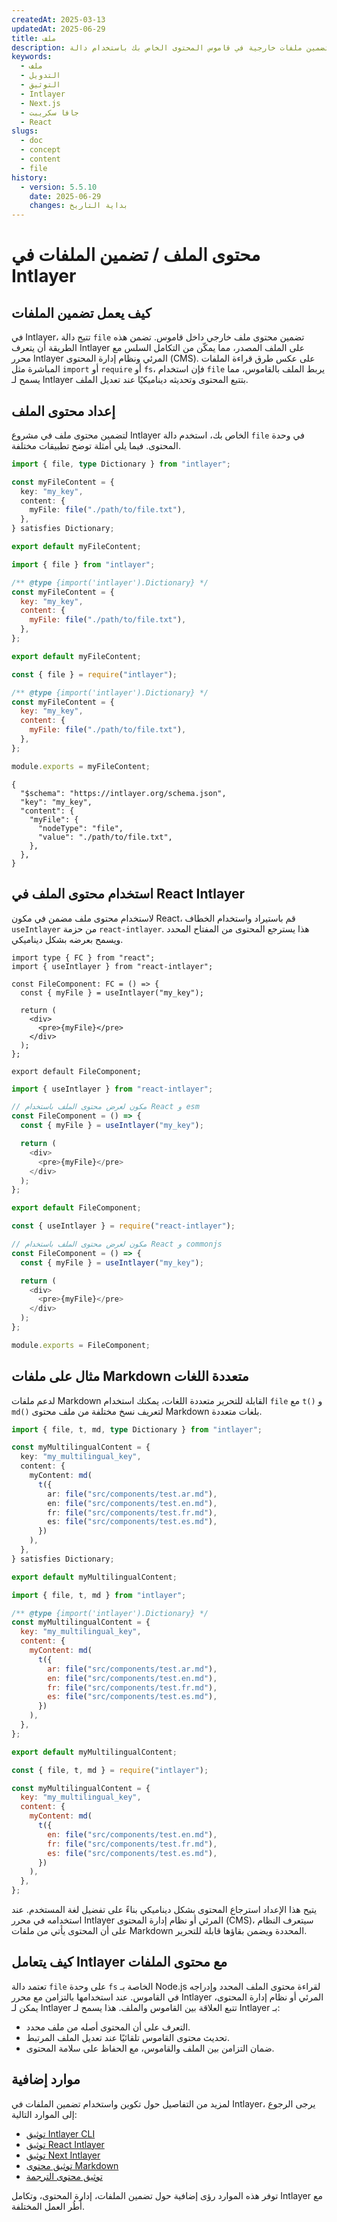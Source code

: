 ```yaml
---
createdAt: 2025-03-13
updatedAt: 2025-06-29
title: ملف
description: تعلّم كيفية تضمين ملفات خارجية في قاموس المحتوى الخاص بك باستخدام دالة `file`. تشرح هذه الوثائق كيف يربط Intlayer محتوى الملفات ويديره بشكل ديناميكي.
keywords:
  - ملف
  - التدويل
  - التوثيق
  - Intlayer
  - Next.js
  - جافا سكريبت
  - React
slugs:
  - doc
  - concept
  - content
  - file
history:
  - version: 5.5.10
    date: 2025-06-29
    changes: بداية التاريخ
---
```


# محتوى الملف / تضمين الملفات في Intlayer

## كيف يعمل تضمين الملفات

في Intlayer، تتيح دالة `file` تضمين محتوى ملف خارجي داخل قاموس. تضمن هذه الطريقة أن يتعرف Intlayer على الملف المصدر، مما يمكّن من التكامل السلس مع محرر Intlayer المرئي ونظام إدارة المحتوى (CMS). على عكس طرق قراءة الملفات المباشرة مثل `import` أو `require` أو `fs`، فإن استخدام `file` يربط الملف بالقاموس، مما يسمح لـ Intlayer بتتبع المحتوى وتحديثه ديناميكيًا عند تعديل الملف.

## إعداد محتوى الملف

لتضمين محتوى ملف في مشروع Intlayer الخاص بك، استخدم دالة `file` في وحدة المحتوى. فيما يلي أمثلة توضح تطبيقات مختلفة.

```typescript fileName="**/*.content.ts" contentDeclarationFormat="typescript"
import { file, type Dictionary } from "intlayer";

const myFileContent = {
  key: "my_key",
  content: {
    myFile: file("./path/to/file.txt"),
  },
} satisfies Dictionary;

export default myFileContent;
```

```javascript fileName="**/*.content.mjs" contentDeclarationFormat="esm"
import { file } from "intlayer";

/** @type {import('intlayer').Dictionary} */
const myFileContent = {
  key: "my_key",
  content: {
    myFile: file("./path/to/file.txt"),
  },
};

export default myFileContent;
```

```javascript fileName="**/*.content.cjs" contentDeclarationFormat="commonjs"
const { file } = require("intlayer");

/** @type {import('intlayer').Dictionary} */
const myFileContent = {
  key: "my_key",
  content: {
    myFile: file("./path/to/file.txt"),
  },
};

module.exports = myFileContent;
```

```json5 fileName="**/*.content.json" contentDeclarationFormat="json"
{
  "$schema": "https://intlayer.org/schema.json",
  "key": "my_key",
  "content": {
    "myFile": {
      "nodeType": "file",
      "value": "./path/to/file.txt",
    },
  },
}
```

## استخدام محتوى الملف في React Intlayer

لاستخدام محتوى ملف مضمن في مكون React، قم باستيراد واستخدام الخطاف `useIntlayer` من حزمة `react-intlayer`. هذا يسترجع المحتوى من المفتاح المحدد ويسمح بعرضه بشكل ديناميكي.

```tsx fileName="**/*.tsx" codeFormat="typescript"
import type { FC } from "react";
import { useIntlayer } from "react-intlayer";

const FileComponent: FC = () => {
  const { myFile } = useIntlayer("my_key");

  return (
    <div>
      <pre>{myFile}</pre>
    </div>
  );
};

export default FileComponent;
```

```javascript fileName="**/*.mjx" codeFormat="esm"
import { useIntlayer } from "react-intlayer";

// مكون لعرض محتوى الملف باستخدام React و esm
const FileComponent = () => {
  const { myFile } = useIntlayer("my_key");

  return (
    <div>
      <pre>{myFile}</pre>
    </div>
  );
};

export default FileComponent;
```

```javascript fileName="**/*.cjs" codeFormat="commonjs"
const { useIntlayer } = require("react-intlayer");

// مكون لعرض محتوى الملف باستخدام React و commonjs
const FileComponent = () => {
  const { myFile } = useIntlayer("my_key");

  return (
    <div>
      <pre>{myFile}</pre>
    </div>
  );
};

module.exports = FileComponent;
```

## مثال على ملفات Markdown متعددة اللغات

لدعم ملفات Markdown القابلة للتحرير متعددة اللغات، يمكنك استخدام `file` مع `t()` و `md()` لتعريف نسخ مختلفة من ملف محتوى Markdown بلغات متعددة.

```typescript fileName="**/*.content.ts" contentDeclarationFormat="typescript"
import { file, t, md, type Dictionary } from "intlayer";

const myMultilingualContent = {
  key: "my_multilingual_key",
  content: {
    myContent: md(
      t({
        ar: file("src/components/test.ar.md"),
        en: file("src/components/test.en.md"),
        fr: file("src/components/test.fr.md"),
        es: file("src/components/test.es.md"),
      })
    ),
  },
} satisfies Dictionary;

export default myMultilingualContent;
```

```javascript fileName="**/*.content.mjs" contentDeclarationFormat="esm"
import { file, t, md } from "intlayer";

/** @type {import('intlayer').Dictionary} */
const myMultilingualContent = {
  key: "my_multilingual_key",
  content: {
    myContent: md(
      t({
        ar: file("src/components/test.ar.md"),
        en: file("src/components/test.en.md"),
        fr: file("src/components/test.fr.md"),
        es: file("src/components/test.es.md"),
      })
    ),
  },
};

export default myMultilingualContent;
```

```javascript fileName="**/*.content.cjs" contentDeclarationFormat="commonjs"
const { file, t, md } = require("intlayer");

const myMultilingualContent = {
  key: "my_multilingual_key",
  content: {
    myContent: md(
      t({
        en: file("src/components/test.en.md"),
        fr: file("src/components/test.fr.md"),
        es: file("src/components/test.es.md"),
      })
    ),
  },
};
```

يتيح هذا الإعداد استرجاع المحتوى بشكل ديناميكي بناءً على تفضيل لغة المستخدم. عند استخدامه في محرر Intlayer المرئي أو نظام إدارة المحتوى (CMS)، سيتعرف النظام على أن المحتوى يأتي من ملفات Markdown المحددة ويضمن بقاؤها قابلة للتحرير.

## كيف يتعامل Intlayer مع محتوى الملفات

تعتمد دالة `file` على وحدة `fs` الخاصة بـ Node.js لقراءة محتوى الملف المحدد وإدراجه في القاموس. عند استخدامها بالتزامن مع محرر Intlayer المرئي أو نظام إدارة المحتوى، يمكن لـ Intlayer تتبع العلاقة بين القاموس والملف. هذا يسمح لـ Intlayer بـ:

- التعرف على أن المحتوى أصله من ملف محدد.
- تحديث محتوى القاموس تلقائيًا عند تعديل الملف المرتبط.
- ضمان التزامن بين الملف والقاموس، مع الحفاظ على سلامة المحتوى.

## موارد إضافية

لمزيد من التفاصيل حول تكوين واستخدام تضمين الملفات في Intlayer، يرجى الرجوع إلى الموارد التالية:

- [توثيق Intlayer CLI](https://github.com/aymericzip/intlayer/blob/main/docs/docs/ar/intlayer_cli.md)
- [توثيق React Intlayer](https://github.com/aymericzip/intlayer/blob/main/docs/docs/ar/intlayer_with_create_react_app.md)
- [توثيق Next Intlayer](https://github.com/aymericzip/intlayer/blob/main/docs/docs/ar/intlayer_with_nextjs_15.md)
- [توثيق محتوى Markdown](https://github.com/aymericzip/intlayer/blob/main/docs/docs/ar/dictionary/markdown.md)
- [توثيق محتوى الترجمة](https://github.com/aymericzip/intlayer/blob/main/docs/docs/ar/dictionary/translation.md)

توفر هذه الموارد رؤى إضافية حول تضمين الملفات، إدارة المحتوى، وتكامل Intlayer مع أُطُر العمل المختلفة.
